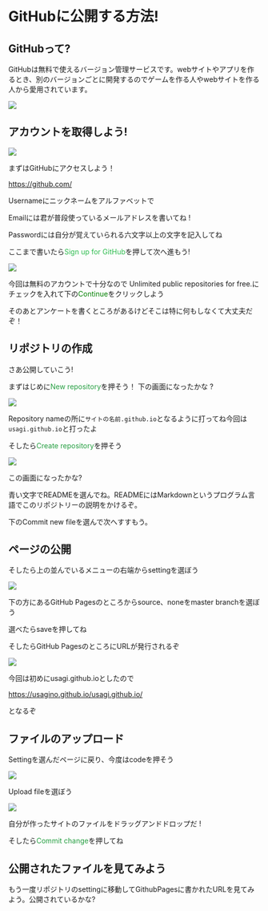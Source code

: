 # GitHubに公開する方法!

## GitHubって?

GitHubは無料で使えるバージョン管理サービスです。webサイトやアプリを作るとき、別のバージョンごとに開発するのでゲームを作る人やwebサイトを作る人から愛用されています。

![](https://assets-cdn.github.com/images/modules/site/home-illo-team.svg)

## アカウントを取得しよう!

![](https://i.imgur.com/A4KxpkB.png)

まずはGitHubにアクセスしよう！

https://github.com/

Usernameにニックネームをアルファベットで

Emailには君が普段使っているメールアドレスを書いてね !

Passwordには自分が覚えていられる六文字以上の文字を記入してね

ここまで書いたら<span style="color: #2ebc4f; ">Sign up for GitHub</span>を押して次へ進もう!



![](https://s3-ap-northeast-1.amazonaws.com/progate/shared/images/document/3/1522317882713.png)

今回は無料のアカウントで十分なので Unlimited public repositories for free.にチェックを入れて下の<span style="color: green; ">Continue</span>をクリックしよう

そのあとアンケートを書くところがあるけどそこは特に何もしなくて大丈夫だぞ！

## リポジトリの作成

さあ公開していこう!

まずはじめに<span style="color: #269f42; ">New repository</span>を押そう！  下の画面になったかな  ?

![](https://i.imgur.com/RLWiUut.png)

Repository nameの所に`サイトの名前.github.io`となるように打ってね今回は`usagi.github.io`と打ったよ

そしたら<span style="color:#269f42; ">Create repository</span>を押そう

![](https://i.imgur.com/l7ldyJY.png)

この画面になったかな?

青い文字でREADMEを選んでね。READMEにはMarkdownというプログラム言語でこのリポジトリーの説明をかけるぞ。

下のCommit new fileを選んで次へすすもう。

## ページの公開

そしたら上の並んでいるメニューの右端からsettingを選ぼう

![](https://i.imgur.com/AKOt4WX.png)

下の方にあるGitHub Pagesのところからsource、noneをmaster branchを選ぼう

選べたらsaveを押してね

そしたらGitHub PagesのところにURLが発行されるぞ

![](https://i.imgur.com/OPFxuEQ.png)

今回は初めにusagi.github.ioとしたので

https://usagino.github.io/usagi.github.io/

となるぞ

## ファイルのアップロード

Settingを選んだページに戻り、今度はcodeを押そう

![](https://i.imgur.com/oOY14Jc.png)

Upload fileを選ぼう

![](https://i.imgur.com/qQVIoGM.png)

自分が作ったサイトのファイルをドラッグアンドドロップだ !

そしたら<span style="color:#269f42; ">Commit change</span>を押してね

## 公開されたファイルを見てみよう

もう一度リポジトリのsettingに移動してGithubPagesに書かれたURLを見てみよう。公開されているかな?
